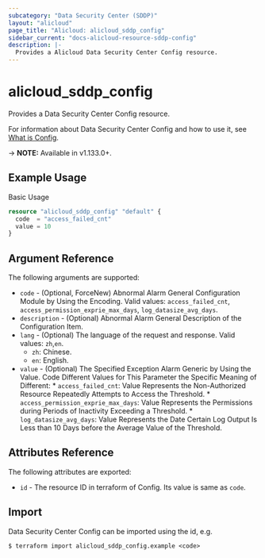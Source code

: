 ```yaml
---
subcategory: "Data Security Center (SDDP)"
layout: "alicloud"
page_title: "Alicloud: alicloud_sddp_config"
sidebar_current: "docs-alicloud-resource-sddp-config"
description: |-
  Provides a Alicloud Data Security Center Config resource.
---
```


# alicloud\_sddp\_config

Provides a Data Security Center Config resource.

For information about Data Security Center Config and how to use it, see [What is Config](https://help.aliyun.com/product/88674.html).

-> **NOTE:** Available in v1.133.0+.

## Example Usage

Basic Usage

```terraform
resource "alicloud_sddp_config" "default" {
  code  = "access_failed_cnt"
  value = 10
}

```

## Argument Reference

The following arguments are supported:

* `code` - (Optional, ForceNew) Abnormal Alarm General Configuration Module by Using the Encoding. Valid values: `access_failed_cnt`, `access_permission_exprie_max_days`, `log_datasize_avg_days`.
* `description` - (Optional) Abnormal Alarm General Description of the Configuration Item.
* `lang` - (Optional) The language of the request and response. Valid values: `zh`,`en`.
  * `zh`: Chinese.
  * `en`: English.
* `value` - (Optional) The Specified Exception Alarm Generic by Using the Value. Code Different Values for This Parameter the Specific Meaning of Different:
      * `access_failed_cnt`: Value Represents the Non-Authorized Resource Repeatedly Attempts to Access the Threshold. 
      * `access_permission_exprie_max_days`: Value Represents the Permissions during Periods of Inactivity Exceeding a Threshold. 
      * `log_datasize_avg_days`: Value Represents the Date Certain Log Output Is Less than 10 Days before the Average Value of the Threshold.

## Attributes Reference

The following attributes are exported:

* `id` - The resource ID in terraform of Config. Its value is same as `code`.

## Import

Data Security Center Config can be imported using the id, e.g.

```shell
$ terraform import alicloud_sddp_config.example <code>
```
